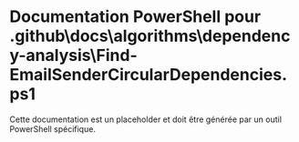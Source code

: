 # Documentation PowerShell pour .github\docs\algorithms\dependency-analysis\Find-EmailSenderCircularDependencies.ps1

Cette documentation est un placeholder et doit être générée par un outil PowerShell spécifique.
